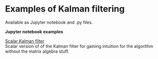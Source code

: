 # Examples of Kalman filtering

Available as Jupyter notebook and .py files.

**Jupyter notebook examples**

[Scalar Kalman filter](https://nbviewer.jupyter.org/github/dudeisland/kalman_filter/blob/master/scalar_kalman_filter.ipynb)  
Scalar version of of the Kalman filter for gaining intuition for the algorithm without the matrix algebra stuff.
